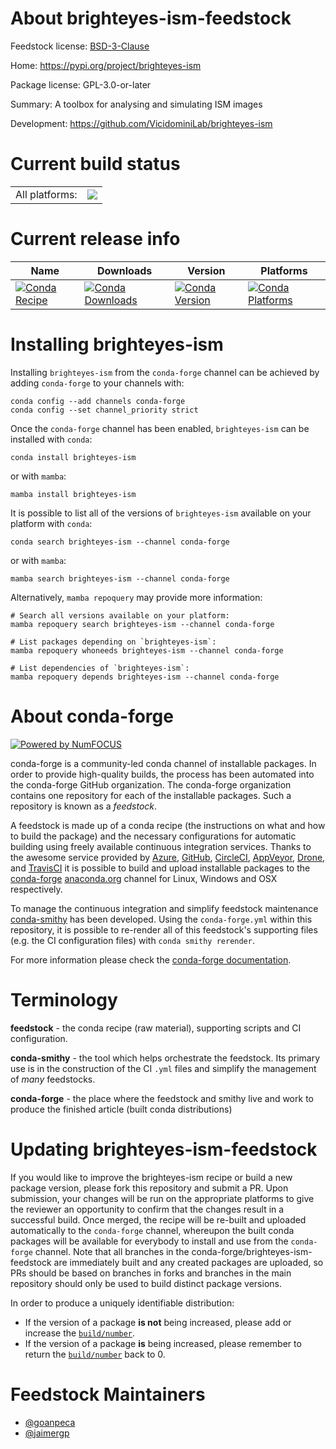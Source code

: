 About brighteyes-ism-feedstock
==============================

Feedstock license: [BSD-3-Clause](https://github.com/conda-forge/brighteyes-ism-feedstock/blob/main/LICENSE.txt)

Home: https://pypi.org/project/brighteyes-ism

Package license: GPL-3.0-or-later

Summary: A toolbox for analysing and simulating ISM images

Development: https://github.com/VicidominiLab/brighteyes-ism

Current build status
====================


<table><tr><td>All platforms:</td>
    <td>
      <a href="https://dev.azure.com/conda-forge/feedstock-builds/_build/latest?definitionId=19306&branchName=main">
        <img src="https://dev.azure.com/conda-forge/feedstock-builds/_apis/build/status/brighteyes-ism-feedstock?branchName=main">
      </a>
    </td>
  </tr>
</table>

Current release info
====================

| Name | Downloads | Version | Platforms |
| --- | --- | --- | --- |
| [![Conda Recipe](https://img.shields.io/badge/recipe-brighteyes--ism-green.svg)](https://anaconda.org/conda-forge/brighteyes-ism) | [![Conda Downloads](https://img.shields.io/conda/dn/conda-forge/brighteyes-ism.svg)](https://anaconda.org/conda-forge/brighteyes-ism) | [![Conda Version](https://img.shields.io/conda/vn/conda-forge/brighteyes-ism.svg)](https://anaconda.org/conda-forge/brighteyes-ism) | [![Conda Platforms](https://img.shields.io/conda/pn/conda-forge/brighteyes-ism.svg)](https://anaconda.org/conda-forge/brighteyes-ism) |

Installing brighteyes-ism
=========================

Installing `brighteyes-ism` from the `conda-forge` channel can be achieved by adding `conda-forge` to your channels with:

```
conda config --add channels conda-forge
conda config --set channel_priority strict
```

Once the `conda-forge` channel has been enabled, `brighteyes-ism` can be installed with `conda`:

```
conda install brighteyes-ism
```

or with `mamba`:

```
mamba install brighteyes-ism
```

It is possible to list all of the versions of `brighteyes-ism` available on your platform with `conda`:

```
conda search brighteyes-ism --channel conda-forge
```

or with `mamba`:

```
mamba search brighteyes-ism --channel conda-forge
```

Alternatively, `mamba repoquery` may provide more information:

```
# Search all versions available on your platform:
mamba repoquery search brighteyes-ism --channel conda-forge

# List packages depending on `brighteyes-ism`:
mamba repoquery whoneeds brighteyes-ism --channel conda-forge

# List dependencies of `brighteyes-ism`:
mamba repoquery depends brighteyes-ism --channel conda-forge
```


About conda-forge
=================

[![Powered by
NumFOCUS](https://img.shields.io/badge/powered%20by-NumFOCUS-orange.svg?style=flat&colorA=E1523D&colorB=007D8A)](https://numfocus.org)

conda-forge is a community-led conda channel of installable packages.
In order to provide high-quality builds, the process has been automated into the
conda-forge GitHub organization. The conda-forge organization contains one repository
for each of the installable packages. Such a repository is known as a *feedstock*.

A feedstock is made up of a conda recipe (the instructions on what and how to build
the package) and the necessary configurations for automatic building using freely
available continuous integration services. Thanks to the awesome service provided by
[Azure](https://azure.microsoft.com/en-us/services/devops/), [GitHub](https://github.com/),
[CircleCI](https://circleci.com/), [AppVeyor](https://www.appveyor.com/),
[Drone](https://cloud.drone.io/welcome), and [TravisCI](https://travis-ci.com/)
it is possible to build and upload installable packages to the
[conda-forge](https://anaconda.org/conda-forge) [anaconda.org](https://anaconda.org/)
channel for Linux, Windows and OSX respectively.

To manage the continuous integration and simplify feedstock maintenance
[conda-smithy](https://github.com/conda-forge/conda-smithy) has been developed.
Using the ``conda-forge.yml`` within this repository, it is possible to re-render all of
this feedstock's supporting files (e.g. the CI configuration files) with ``conda smithy rerender``.

For more information please check the [conda-forge documentation](https://conda-forge.org/docs/).

Terminology
===========

**feedstock** - the conda recipe (raw material), supporting scripts and CI configuration.

**conda-smithy** - the tool which helps orchestrate the feedstock.
                   Its primary use is in the construction of the CI ``.yml`` files
                   and simplify the management of *many* feedstocks.

**conda-forge** - the place where the feedstock and smithy live and work to
                  produce the finished article (built conda distributions)


Updating brighteyes-ism-feedstock
=================================

If you would like to improve the brighteyes-ism recipe or build a new
package version, please fork this repository and submit a PR. Upon submission,
your changes will be run on the appropriate platforms to give the reviewer an
opportunity to confirm that the changes result in a successful build. Once
merged, the recipe will be re-built and uploaded automatically to the
`conda-forge` channel, whereupon the built conda packages will be available for
everybody to install and use from the `conda-forge` channel.
Note that all branches in the conda-forge/brighteyes-ism-feedstock are
immediately built and any created packages are uploaded, so PRs should be based
on branches in forks and branches in the main repository should only be used to
build distinct package versions.

In order to produce a uniquely identifiable distribution:
 * If the version of a package **is not** being increased, please add or increase
   the [``build/number``](https://docs.conda.io/projects/conda-build/en/latest/resources/define-metadata.html#build-number-and-string).
 * If the version of a package **is** being increased, please remember to return
   the [``build/number``](https://docs.conda.io/projects/conda-build/en/latest/resources/define-metadata.html#build-number-and-string)
   back to 0.

Feedstock Maintainers
=====================

* [@goanpeca](https://github.com/goanpeca/)
* [@jaimergp](https://github.com/jaimergp/)

